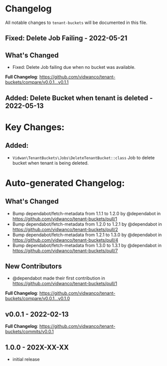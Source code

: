 # Changelog

All notable changes to `tenant-buckets` will be documented in this file.

## Fixed: Delete Job Failing - 2022-05-21

## What's Changed

- Fixed: Delete Job failing due when no bucket was available.

**Full Changelog**: https://github.com/vidwanco/tenant-buckets/compare/v0.0.1...v0.1.1

## Added: Delete Bucket when tenant is deleted - 2022-05-13

# Key Changes:

## Added:

- `Vidwan\TenantBuckets\Jobs\DeleteTenantBucket::class` Job to delete bucket when tenant is being deleted.

# Auto-generated Changelog:

## What's Changed

- Bump dependabot/fetch-metadata from 1.1.1 to 1.2.0 by @dependabot in https://github.com/vidwanco/tenant-buckets/pull/1
- Bump dependabot/fetch-metadata from 1.2.0 to 1.2.1 by @dependabot in https://github.com/vidwanco/tenant-buckets/pull/2
- Bump dependabot/fetch-metadata from 1.2.1 to 1.3.0 by @dependabot in https://github.com/vidwanco/tenant-buckets/pull/4
- Bump dependabot/fetch-metadata from 1.3.0 to 1.3.1 by @dependabot in https://github.com/vidwanco/tenant-buckets/pull/7

## New Contributors

- @dependabot made their first contribution in https://github.com/vidwanco/tenant-buckets/pull/1

**Full Changelog**: https://github.com/vidwanco/tenant-buckets/compare/v0.0.1...v0.1.0

## v0.0.1 - 2022-02-13

**Full Changelog**: https://github.com/vidwanco/tenant-buckets/commits/v0.0.1

## 1.0.0 - 202X-XX-XX

- initial release
